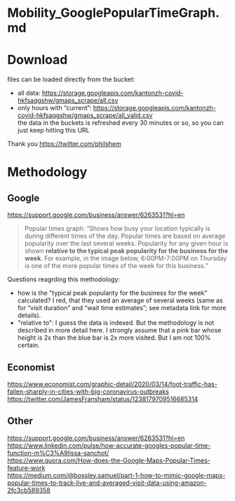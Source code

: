 # Mobility_GooglePopularTimeGraph.md

# Download
files can be loaded directly from the bucket: <br>
- all data: https://storage.googleapis.com/kantonzh-covid-hkfsaqgshw/gmaps_scrape/all.csv  <br>
- only hours with “current”: https://storage.googleapis.com/kantonzh-covid-hkfsaqgshw/gmaps_scrape/all_valid.csv  <br>
the data in the buckets is refreshed every 30 minutes or so, so you can just keep hitting this URL

Thank you https://twitter.com/philshem 

# Methodology

## Google
https://support.google.com/business/answer/6263531?hl=en <br>
>Popular times graph: “Shows how busy your location typically is during different times of the day. Popular times are based on average popularity over the last several weeks. Popularity for any given hour is shown **relative to the typical peak popularity for the business for the week**. For example, in the image below, 6:00PM-7:00PM on Thursday is one of the more popular times of the week for this business.”

Questions reagrding this methodology: <br>
- how is the "typical  peak popularity for the business for the week" calculated? I red, that they used an average of several weeks (same as for “visit duration” and “wait time estimates”; see metadata link for more details).  <br>
- "relative to": I guess the data is indexed. But the methodology is not described in more detail here. I strongly assume that a pink bar whose height is 2x than the blue bar is 2x more visited. But I am not 100% certain. 

## Economist
https://www.economist.com/graphic-detail/2020/03/14/foot-traffic-has-fallen-sharply-in-cities-with-big-coronavirus-outbreaks <br>
https://twitter.com/JamesFransham/status/1238179709516685314 <br>

## Other
https://support.google.com/business/answer/6263531?hl=en <br>
https://www.linkedin.com/pulse/how-accurate-googles-popular-time-function-m%C3%A9lissa-sanchot/ <br>
https://www.quora.com/How-does-the-Google-Maps-Popular-Times-feature-work <br>
https://medium.com/@bossley.samuel/part-1-how-to-mimic-google-maps-popular-times-to-track-live-and-averaged-visit-data-using-amazon-2fc3cb589358

